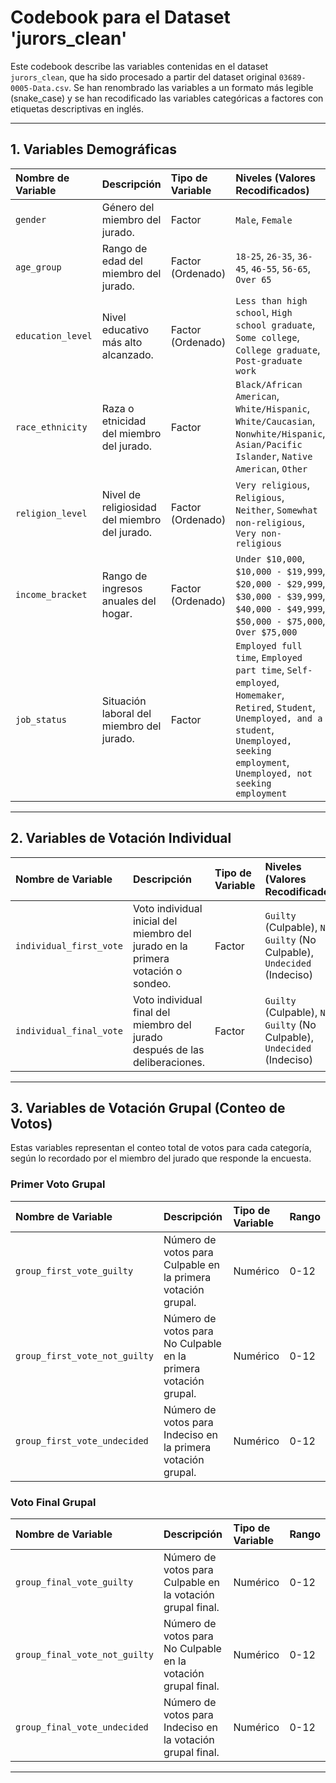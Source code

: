 # Codebook para el Dataset 'jurors_clean'

Este codebook describe las variables contenidas en el dataset `jurors_clean`, que ha sido procesado a partir del dataset original `03689-0005-Data.csv`. Se han renombrado las variables a un formato más legible (snake_case) y se han recodificado las variables categóricas a factores con etiquetas descriptivas en inglés.

---

## 1. Variables Demográficas

| Nombre de Variable     | Descripción                                   | Tipo de Variable | Niveles (Valores Recodificados)                                             |
| :--------------------- | :-------------------------------------------- | :--------------- | :-------------------------------------------------------------------------- |
| `gender`               | Género del miembro del jurado.                | Factor           | `Male`, `Female`                                                            |
| `age_group`            | Rango de edad del miembro del jurado.         | Factor (Ordenado)| `18-25`, `26-35`, `36-45`, `46-55`, `56-65`, `Over 65`                        |
| `education_level`      | Nivel educativo más alto alcanzado.           | Factor (Ordenado)| `Less than high school`, `High school graduate`, `Some college`, `College graduate`, `Post-graduate work` |
| `race_ethnicity`       | Raza o etnicidad del miembro del jurado.      | Factor           | `Black/African American`, `White/Hispanic`, `White/Caucasian`, `Nonwhite/Hispanic`, `Asian/Pacific Islander`, `Native American`, `Other` |
| `religion_level`       | Nivel de religiosidad del miembro del jurado. | Factor (Ordenado)| `Very religious`, `Religious`, `Neither`, `Somewhat non-religious`, `Very non-religious` |
| `income_bracket`       | Rango de ingresos anuales del hogar.          | Factor (Ordenado)| `Under $10,000`, `$10,000 - $19,999`, `$20,000 - $29,999`, `$30,000 - $39,999`, `$40,000 - $49,999`, `$50,000 - $75,000`, `Over $75,000` |
| `job_status`           | Situación laboral del miembro del jurado.     | Factor           | `Employed full time`, `Employed part time`, `Self-employed`, `Homemaker`, `Retired`, `Student`, `Unemployed, and a student`, `Unemployed, seeking employment`, `Unemployed, not seeking employment` |

---

## 2. Variables de Votación Individual

| Nombre de Variable        | Descripción                                                                          | Tipo de Variable | Niveles (Valores Recodificados)                 |
| :------------------------ | :----------------------------------------------------------------------------------- | :--------------- | :---------------------------------------------- |
| `individual_first_vote`   | Voto individual inicial del miembro del jurado en la primera votación o sondeo.    | Factor           | `Guilty` (Culpable), `Not Guilty` (No Culpable), `Undecided` (Indeciso) |
| `individual_final_vote`   | Voto individual final del miembro del jurado después de las deliberaciones.        | Factor           | `Guilty` (Culpable), `Not Guilty` (No Culpable), `Undecided` (Indeciso) |

---

## 3. Variables de Votación Grupal (Conteo de Votos)

Estas variables representan el conteo total de votos para cada categoría, según lo recordado por el miembro del jurado que responde la encuesta.

### Primer Voto Grupal

| Nombre de Variable                  | Descripción                                                                     | Tipo de Variable | Rango           |
| :---------------------------------- | :------------------------------------------------------------------------------ | :--------------- | :-------------- |
| `group_first_vote_guilty`           | Número de votos para Culpable en la primera votación grupal.                  | Numérico         | 0-12            |
| `group_first_vote_not_guilty`       | Número de votos para No Culpable en la primera votación grupal.               | Numérico         | 0-12            |
| `group_first_vote_undecided`        | Número de votos para Indeciso en la primera votación grupal.                  | Numérico         | 0-12            |

### Voto Final Grupal

| Nombre de Variable                 | Descripción                                                                    | Tipo de Variable | Rango           |
| :--------------------------------- | :----------------------------------------------------------------------------- | :--------------- | :-------------- |
| `group_final_vote_guilty`          | Número de votos para Culpable en la votación grupal final.                     | Numérico         | 0-12            |
| `group_final_vote_not_guilty`      | Número de votos para No Culpable en la votación grupal final.                  | Numérico         | 0-12            |
| `group_final_vote_undecided`       | Número de votos para Indeciso en la votación grupal final.                     | Numérico         | 0-12            |

---
